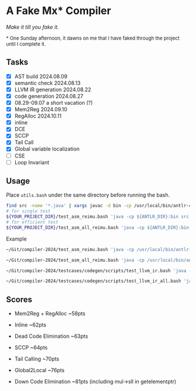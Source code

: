 # A Fake Mx* Compiler

*Make it till you fake it.*

<font size=2>\* One Sunday afternoon, it dawns on me that I have faked through the project until I complete it.</font>


## Tasks

- [x] AST build 2024.08.09
- [x] semantic check 2024.08.13
- [x] LLVM IR generation 2024.08.22
- [x] code generation 2024.08.27
- [x] 08.29-09.07 a short vacation (?)
- [x] Mem2Reg 2024.09.10
- [x] RegAlloc 2024.10.11
- [x] inline
- [x] DCE
- [x] SCCP
- [x] Tail Call
- [x] Global variable localization
- [ ] CSE
- [ ] Loop Invariant

## Usage

Place `utils.bash` under the same directory before running the bash.

```bash
find src -name '*.java' | xargs javac -d bin -cp /usr/local/bin/antlr-4.13.2-complete.jar
# for single test
${YOUR_PRIJECT_DIR}/test_asm_reimu.bash 'java -cp ${ANTLR_DIR}:bin src.Main -S' ${TESTCASE} ${BUILTIN}
# for efficient test
${YOUR_PROJECT_DIR}/test_asm_all_reimu.bash 'java -cp ${ANTLR_DIR}:bin src.Main -S' ${TESTCASE_DIR} ${BUILTIN}
```

Example
```bash
~/Git/compiler-2024/test_asm_reimu.bash 'java -cp /usr/local/bin/antlr-4.13.2-complete.jar:bin src.Main -S' testcases/codegen/optim/binary_tree.mx src/builtin/builtin.s
```

```bash
~/Git/compiler-2024/test_asm_all_reimu.bash 'java -cp /usr/local/bin/antlr-4.13.2-complete.jar:bin src.Main -S' testcases/codegen src/builtin/builtin.s
```

```bash
~/Git/compiler-2024/testcases/codegen/scripts/test_llvm_ir.bash 'java -cp /usr/local/bin/antlr-4.13.2-complete.jar:bin src.Main -S' testcases/codegen/optim/binary_tree.mx src/builtin/builtin.ll
```

```bash
~/Git/compiler-2024/testcases/codegen/scripts/test_llvm_ir_all.bash 'java -cp /usr/local/bin/antlr-4.13.2-complete.jar:bin src.Main -S' testcases/codegen src/builtin/builtin.ll
```

## Scores

- Mem2Reg + RegAlloc ~58pts

- Inline ~62pts

- Dead Code Elimination ~63pts

- SCCP ~64pts

- Tail Calling ~70pts

- Global2Local ~76pts

- Down Code Elimination ~81pts (including mul->sll in getelementptr)

[//]: # (## References)

[//]: # ()
[//]: # ([DragonBook]&#40;https://suif.stanford.edu/dragonbook/&#41;)

[//]: # ()
[//]: # ([TigerBook]&#40;https://www.cambridge.org/core/books/modern-compiler-implementation-in-c/0F85704413FC010C1D1C691C4D2A0865/listing&#41;)

[//]: # ()
[//]: # ([]&#40;&#41;)
